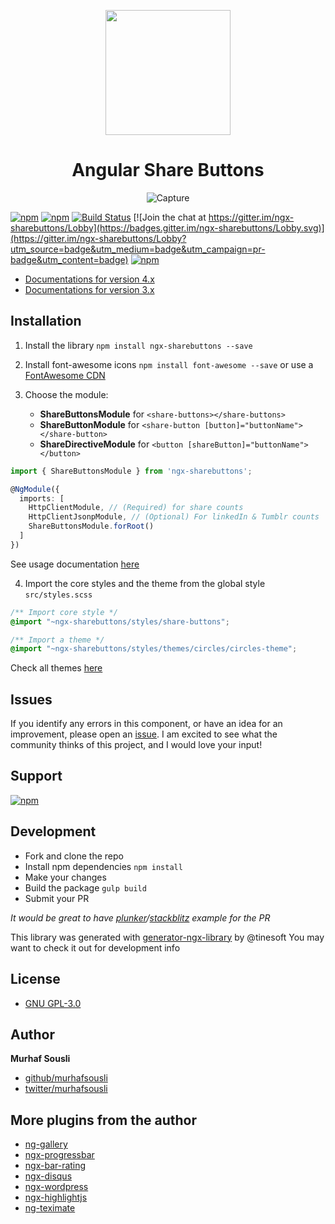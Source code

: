 <p align="center">
  <img height="200px" width="200px" style="text-align: center;" src="https://cdn.rawgit.com/MurhafSousli/ngx-sharebuttons/master/assets/logo.svg">
  <h1 align="center">Angular Share Buttons</h1>
  <p align="center"><img src="https://image.ibb.co/eY16JG/buttons.png" alt="Capture" border="0"></p>
</p>

[![npm](https://img.shields.io/badge/demo-online-ed1c46.svg)](https://murhafsousli.github.io/ngx-sharebuttons/)
[![npm](https://img.shields.io/npm/v/ngx-sharebuttons.svg?maxAge=2592000?style=plastic)](https://www.npmjs.com/package/ngx-sharebuttons) 
[![Build Status](https://travis-ci.org/MurhafSousli/ngx-sharebuttons.svg?branch=master)](https://travis-ci.org/MurhafSousli/ngx-sharebuttons) 
[![Join the chat at https://gitter.im/ngx-sharebuttons/Lobby](https://badges.gitter.im/ngx-sharebuttons/Lobby.svg)](https://gitter.im/ngx-sharebuttons/Lobby?utm_source=badge&utm_medium=badge&utm_campaign=pr-badge&utm_content=badge)
[![npm](https://img.shields.io/badge/license-GPL--3.0-blue.svg)](/LICENSE)

 - [Documentations for version 4.x](https://murhafsousli.github.io/ngx-sharebuttons/)
 - [Documentations for version 3.x](https://github.com/MurhafSousli/ngx-sharebuttons/wiki)

## Installation

 1. Install the library `npm install ngx-sharebuttons --save`
 2. Install font-awesome icons `npm install font-awesome --save` or use a [FontAwesome CDN](https://maxcdn.bootstrapcdn.com/font-awesome/4.7.0/css/font-awesome.min.css)
 3. Choose the module: 
 
    - **ShareButtonsModule** for `<share-buttons></share-buttons>`
    - **ShareButtonModule** for `<share-button [button]="buttonName"></share-button>`
    - **ShareDirectiveModule** for `<button [shareButton]="buttonName"></button>`

```ts
import { ShareButtonsModule } from 'ngx-sharebuttons';

@NgModule({
  imports: [
    HttpClientModule, // (Required) for share counts
    HttpClientJsonpModule, // (Optional) For linkedIn & Tumblr counts
    ShareButtonsModule.forRoot()
  ]
})
```
See usage documentation [here](https://murhafsousli.github.io/ngx-sharebuttons/#/getting-started)
    
 4. Import the core styles and the theme from the global style `src/styles.scss`
 
```css
/** Import core style */
@import "~ngx-sharebuttons/styles/share-buttons";

/** Import a theme */
@import "~ngx-sharebuttons/styles/themes/circles/circles-theme";
```

Check all themes [here](https://murhafsousli.github.io/ngx-sharebuttons/#/themes)
    

## Issues

If you identify any errors in this component, or have an idea for an improvement, please open an [issue](https://github.com/MurhafSousli/ngx-sharebuttons/issues). I am excited to see what the community thinks of this project, and I would love your input!

## Support

[![npm](https://c5.patreon.com/external/logo/become_a_patron_button.png)](https://www.patreon.com/bePatron?u=5594898)

## Development

 - Fork and clone the repo
 - Install npm dependencies `npm install`
 - Make your changes
 - Build the package `gulp build`
 - Submit your PR
 
*It would be great to have [plunker](https://plnkr.co/edit/C2Ke4Fhk2wBZZzm0JCao?p=preview)/[stackblitz](https://stackblitz.com/edit/ngx-sharebuttons) example for the PR*

This library was generated with [generator-ngx-library](https://github.com/tinesoft/generator-ngx-library#development) by @tinesoft
You may want to check it out for development info

## License

 - [GNU GPL-3.0](/LICENSE)

## Author

 **Murhaf Sousli**

 - [github/murhafsousli](https://github.com/MurhafSousli)
 - [twitter/murhafsousli](https://twitter.com/MurhafSousli)
 
## More plugins from the author

 - [ng-gallery](https://github.com/MurhafSousli/ng-gallery)
 - [ngx-progressbar](https://github.com/MurhafSousli/ngx-progressbar)
 - [ngx-bar-rating](https://github.com/MurhafSousli/ngx-bar-rating)
 - [ngx-disqus](https://github.com/MurhafSousli/ngx-disqus)
 - [ngx-wordpress](https://github.com/MurhafSousli/ngx-wordpress)
 - [ngx-highlightjs](https://github.com/MurhafSousli/ngx-highlightjs)
 - [ng-teximate](https://github.com/MurhafSousli/ng-teximate)


